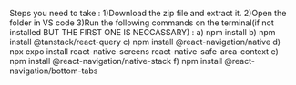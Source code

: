 Steps you need to take : 
1)Download the zip file and extract it.
2)Open the folder in VS code
3)Run the following commands on the terminal(if not installed BUT THE FIRST ONE IS NECCASSARY) :
 a) npm install
 b) npm install @tanstack/react-query
 c) npm install @react-navigation/native
 d) npx expo install react-native-screens react-native-safe-area-context
 e) npm install @react-navigation/native-stack
 f) npm install @react-navigation/bottom-tabs

